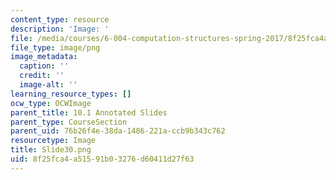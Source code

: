 ```yaml
---
content_type: resource
description: 'Image: '
file: /media/courses/6-004-computation-structures-spring-2017/8f25fca4a51591b03276d60411d27f63_Slide30.png
file_type: image/png
image_metadata:
  caption: ''
  credit: ''
  image-alt: ''
learning_resource_types: []
ocw_type: OCWImage
parent_title: 10.1 Annotated Slides
parent_type: CourseSection
parent_uid: 76b26f4e-38da-1486-221a-ccb9b343c762
resourcetype: Image
title: Slide30.png
uid: 8f25fca4-a515-91b0-3276-d60411d27f63
---
```

